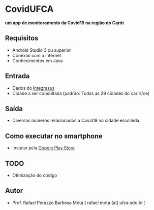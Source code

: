 # CovidUFCA
**um app de monitoramento da Covid19 na região do Cariri**

## Requisitos

* Android Studio 3 ou superior
* Conexão com a internet
* Conhecimentos em Java

## Entrada

* Dados do [Integrasus](https://indicadores.integrasus.saude.ce.gov.br/indicadores/indicadores-coronavirus/indice-transparencia)
* Cidade a ser consultada (padrão: Todas as 29 cidades do cariri/ce)

## Saída

* Diversos números relacionados a Covid19 na cidade escolhida.  

## Como executar no smartphone

* Instalar pela [Google Play Store](https://play.google.com/store/apps/details?id=pet.yoko.apps.covid)

## TODO
* Otimização do código

## Autor

* Prof. Rafael Perazzo Barbosa Mota ( rafael.mota (at) ufca.edu.br )
